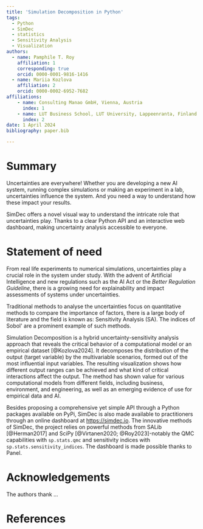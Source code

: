 ```yaml
---
title: 'Simulation Decomposition in Python'
tags:
  - Python
  - SimDec
  - statistics
  - Sensitivity Analysis
  - Visualization
authors:
  - name: Pamphile T. Roy
    affiliation: 1
    corresponding: true
    orcid: 0000-0001-9816-1416
  - name: Mariia Kozlova
    affiliation: 2
    orcid: 0000-0002-6952-7682
affiliations:
    - name: Consulting Manao GmbH, Vienna, Austria
      index: 1
    - name: LUT Business School, LUT University, Lappeenranta, Finland
      index: 2
date: 1 April 2024
bibliography: paper.bib

---
```


# Summary

Uncertainties are everywhere! Whether you are developing a new AI system,
running complex simulations or making an experiment in a lab, uncertainties
influence the system. And you need a way to understand how these impact your
results.

SimDec offers a novel visual way to understand the intricate role that
uncertainties play. Thanks to a clear Python API and an interactive web
dashboard, making uncertainty analysis accessible to everyone.

# Statement of need

From real life experiments to numerical simulations, uncertainties play a
crucial role in the system under study. With the advent of Artificial
Intelligence and new regulations such as the AI Act or the
*Better Regulation Guideline*, there is a growing need for explainability and
impact assessments of systems under uncertainties.

Traditional methods to analyse the uncertainties focus on quantitative methods
to compare the importance of factors, there is a large body of literature and
the field is known as: Sensitivity Analysis (SA). The indices of Sobol' are a
prominent example of such methods.

Simulation Decomposition is a hybrid uncertainty-sensitivity analysis approach
that reveals the critical behavior of a computational model or an empirical
dataset [@Kozlova2024]. It decomposes the distribution of the output
(target variable) by the multivariable scenarios, formed out of the most
influential input variables. The resulting visualization shows how different
output ranges can be achieved and what kind of critical interactions affect
the output. The method has shown value for various computational models from
different fields, including business, environment, and engineering, as well as
an emerging evidence of use for empirical data and AI.

Besides proposing a comprehensive yet simple API through a Python packages
available on PyPi, SimDec is also made available
to practitioners through an online dashboard at https://simdec.io. The
innovative methods of SimDec, the project relies on powerful methods
from SALib [@Herman2017] and SciPy [@Virtanen2020; @Roy2023]-notably the
QMC capabilities with `sp.stats.qmc` and sensitivity indices with
`sp.stats.sensitivity_indices`. The dashboard is made possible thanks to Panel.

# Acknowledgements

The authors thank ...

# References
